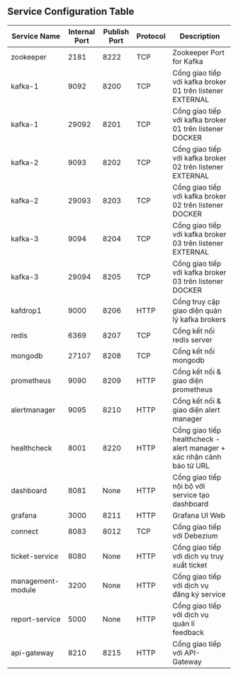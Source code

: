 ## Service Configuration Table

| Service Name      | Internal Port | Publish Port | Protocol | Description                                                           |
| ----------------- | ------------- | ------------ | -------- | --------------------------------------------------------------------- |
| zookeeper         | 2181          | 8222         | TCP      | Zookeeper Port for Kafka                                              |
| kafka-1           | 9092          | 8200         | TCP      | Cổng giao tiếp với kafka broker 01 trên listener EXTERNAL             |
| kafka-1           | 29092         | 8201         | TCP      | Cổng giao tiếp với kafka broker 01 trên listener DOCKER               |
| kafka-2           | 9093          | 8202         | TCP      | Cổng giao tiếp với kafka broker 02 trên listener EXTERNAL             |
| kafka-2           | 29093         | 8203         | TCP      | Cổng giao tiếp với kafka broker 02 trên listener DOCKER               |
| kafka-3           | 9094          | 8204         | TCP      | Cổng giao tiếp với kafka broker 03 trên listener EXTERNAL             |
| kafka-3           | 29094         | 8205         | TCP      | Cổng giao tiếp với kafka broker 03 trên listener DOCKER               |
| kafdrop1          | 9000          | 8206         | HTTP     | Cổng truy cập giao diện quản lý kafka brokers                         |
| redis             | 6369          | 8207         | TCP      | Cổng kết nối redis server                                             |
| mongodb           | 27107         | 8208         | TCP      | Cổng kết nối mongodb                                                  |
| prometheus        | 9090          | 8209         | HTTP     | Cổng kết nối & giao diện prometheus                                   |
| alertmanager      | 9095          | 8210         | HTTP     | Cổng kết nối & giao diện alert manager                                |
| healthcheck       | 8001          | 8220         | HTTP     | Cổng giao tiếp healthcheck - alert manager + xác nhận cảnh báo từ URL |
| dashboard         | 8081          | None         | HTTP     | Cổng giao tiếp nội bộ với service tạo dashboard                       |
| grafana           | 3000          | 8211         | HTTP     | Grafana UI Web                                                        |
| connect           | 8083          | 8012         | TCP      | Cổng giao tiếp với Debezium                                           |
| ticket-service    | 8080          | None         | HTTP     | Cổng giao tiếp với dịch vụ truy xuất ticket                           |
| management-module | 3200          | None         | HTTP     | Cổng giao tiếp với dịch vụ đăng ký service                            |
| report-service    | 5000          | None         | HTTP     | Cổng giao tiếp với dịch vụ quản lí feedback                           |
| api-gateway       | 8210          | 8215         | HTTP     | Cổng giao tiếp với API-Gateway                                        |

